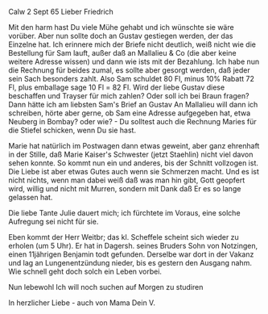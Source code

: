  Calw 2 Sept 65
Lieber Friedrich

Mit den harm hast Du viele Mühe gehabt und ich wünschte sie wäre vorüber. Aber nun sollte doch an Gustav gestiegen werden, der das Einzelne hat. Ich erinnere mich der Briefe nicht deutlich, weiß nicht wie die Bestellung für Sam lauft, außer daß an Mallalieu & Co (die aber keine weitere Adresse wissen) und dann wie ists mit der Bezahlung. Ich habe nun die Rechnung für beides zumal, es sollte aber gesorgt werden, daß jeder sein Sach besonders zahlt. Also Sam schuldet 80 Fl, minus 10% Rabatt 72 Fl, plus emballage sage 10 Fl = 82 Fl. Wird der liebe Gustav diese beschaffen und Trayser für mich zahlen? Oder soll ich bei Braun fragen? Dann hätte ich am liebsten Sam's Brief an Gustav An Mallalieu will dann ich schreiben, hörte aber gerne, ob Sam eine Adresse aufgegeben hat, etwa Neuberg in Bombay? oder wie? - Du solltest auch die Rechnung Maries für die Stiefel schicken, wenn Du sie hast.

Marie hat natürlich im Postwagen dann etwas geweint, aber ganz ehrenhaft in der Stille, daß Marie Kaiser's Schwester (jetzt Staehlin) nicht viel davon sehen konnte. So kommt nun ein und anderes, bis der Schnitt vollzogen ist. Die Liebe ist aber etwas Gutes auch wenn sie Schmerzen macht. Und es ist nicht nichts, wenn man dabei weiß daß was man hin gibt, Gott geopfert wird, willig und nicht mit Murren, sondern mit Dank daß Er es so lange gelassen hat.

Die liebe Tante Julie dauert mich; ich fürchtete im Voraus, eine solche Aufregung sei nicht für sie.

Eben kommt der Herr Weitbr; das kl. Scheffele scheint sich wieder zu erholen (um 5 Uhr). Er hat in Dagersh. seines Bruders Sohn von Notzingen, einen 11jährigen Benjamin todt gefunden. Derselbe war dort in der Vakanz und lag an Lungenentzündung nieder, bis es gestern den Ausgang nahm. Wie schnell geht doch solch ein Leben vorbei.

Nun lebewohl Ich will noch suchen auf Morgen zu studiren

In herzlicher Liebe - auch von Mama
 Dein V.

